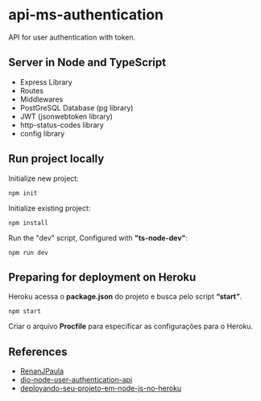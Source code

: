 # api-ms-authentication

API for user authentication with token.

## Server in Node and TypeScript

- Express Library
- Routes
- Middlewares
- PostGreSQL Database (pg library)
- JWT (jsonwebtoken library)
- http-status-codes library
- config library

## Run project locally

Initialize new project:

`npm init`

Initialize existing project:

`npm install`

Run the "dev" script, Configured with **"ts-node-dev"**:

`npm run dev`

## Preparing for deployment on Heroku

Heroku acessa o **package.json** do projeto e busca pelo script **“start”**.

`npm start`

Criar o arquivo **Procfile** para especificar as configurações para o Heroku.

## References

- [RenanJPaula](https://github.com/RenanJPaula)
- [dio-node-user-authentication-api](https://github.com/RenanJPaula/dio-node-user-authentication-api)
- [deployando-seu-projeto-em-node-js-no-heroku](https://medium.com/code-prestige/deployando-seu-projeto-em-node-js-no-heroku-b49a6ae7dbc3)
